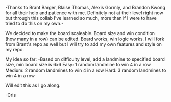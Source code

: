 -Thanks to Brant Barger, Blaise Thomas, Alexis Gormly, and Brandon Kwong for all their help and patience with me. Definitely not at their level right now but through this collab I've learned so much, more than if I were to have tried to do this on my own.-

We decided to make the board scaleable. Board size and win condition (how many in a row) can be edited. Board works, win logic works. I will fork from Brant's repo as well but I will try to add my own features and style on my repo.

My idea so far:
-Based on difficulty level, add a landmine to specified board size, min board size is 6x6
  Easy: 1 random landmine to win 4 in a row
  Medium: 2 random landmines to win 4 in a row
  Hard: 3 random landmines to win 4 in a row
  
Will edit this as I go along.

-Cris
